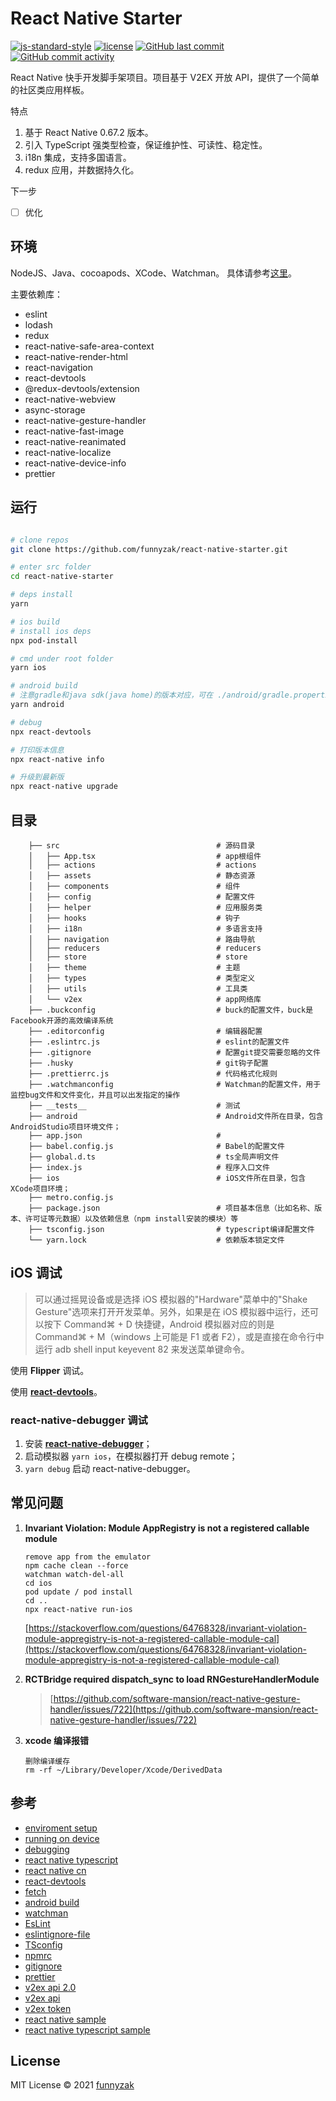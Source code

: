 # React Native Starter

[![js-standard-style](https://img.shields.io/badge/code_style-standard-brightgreen.svg)](https://github.com/feross/standard)
[![license][license-image]][repository-url]
[![GitHub last commit][last-commit-image]][repository-url]
[![GitHub commit activity][commit-activity-image]][repository-url]

[commit-activity-image]: https://img.shields.io/github/commit-activity/m/funnyzak/react-native-starter?style=flat-square
[last-commit-image]: https://img.shields.io/github/last-commit/funnyzak/react-native-starter?style=flat-square
[license-image]: https://img.shields.io/github/license/funnyzak/react-native-starter.svg?style=flat-square
[repository-url]: https://github.com/funnyzak/react-native-starter

React Native 快手开发脚手架项目。项目基于 V2EX 开放 API，提供了一个简单的社区类应用样板。

特点

1. 基于 React Native 0.67.2 版本。
2. 引入 TypeScript 强类型检查，保证维护性、可读性、稳定性。
3. i18n 集成，支持多国语言。
4. redux 应用，并数据持久化。

下一步

- [ ] 优化

## 环境

NodeJS、Java、cocoapods、XCode、Watchman。 具体请参考[这里](https://reactnative.dev/docs/environment-setup)。

主要依赖库：

- eslint
- lodash
- redux
- react-native-safe-area-context
- react-native-render-html
- react-navigation
- react-devtools
- @redux-devtools/extension
- react-native-webview
- async-storage
- react-native-gesture-handler
- react-native-fast-image
- react-native-reanimated
- react-native-localize
- react-native-device-info
- prettier

## 运行

```bash

# clone repos
git clone https://github.com/funnyzak/react-native-starter.git

# enter src folder
cd react-native-starter

# deps install
yarn

# ios build
# install ios deps
npx pod-install

# cmd under root folder
yarn ios

# android build
# 注意gradle和java sdk(java home)的版本对应，可在 ./android/gradle.properties 设置 org.gradle.java.home
yarn android

# debug
npx react-devtools

# 打印版本信息
npx react-native info

# 升级到最新版
npx react-native upgrade

```

## 目录

```plain
    ├── src                                   # 源码目录
    │   ├── App.tsx                           # app根组件
    │   ├── actions                           # actions
    │   ├── assets                            # 静态资源
    │   ├── components                        # 组件
    │   ├── config                            # 配置文件
    │   ├── helper                            # 应用服务类
    │   ├── hooks                             # 钩子
    │   ├── i18n                              # 多语言支持
    │   ├── navigation                        # 路由导航
    │   ├── reducers                          # reducers
    │   ├── store                             # store
    │   ├── theme                             # 主题
    │   ├── types                             # 类型定义
    │   ├── utils                             # 工具类
    │   └── v2ex                              # app网络库
    ├── .buckconfig                           # buck的配置文件，buck是Facebook开源的高效编译系统
    ├── .editorconfig                         # 编辑器配置
    ├── .eslintrc.js                          # eslint的配置文件
    ├── .gitignore                            # 配置git提交需要忽略的文件
    ├── .husky                                # git钩子配置
    ├── .prettierrc.js                        # 代码格式化规则
    ├── .watchmanconfig                       # Watchman的配置文件，用于监控bug文件和文件变化，并且可以出发指定的操作
    ├── __tests__                             # 测试
    ├── android                               # Android文件所在目录，包含AndroidStudio项目环境文件；
    ├── app.json                              #
    ├── babel.config.js                       # Babel的配置文件
    ├── global.d.ts                           # ts全局声明文件
    ├── index.js                              # 程序入口文件
    ├── ios                                   # iOS文件所在目录，包含XCode项目环境；
    ├── metro.config.js
    ├── package.json                          # 项目基本信息（比如名称、版本、许可证等元数据）以及依赖信息（npm install安装的模块）等
    ├── tsconfig.json                         # typescript编译配置文件
    └── yarn.lock                             # 依赖版本锁定文件
```

## iOS 调试

> 可以通过摇晃设备或是选择 iOS 模拟器的"Hardware"菜单中的"Shake Gesture"选项来打开开发菜单。另外，如果是在 iOS 模拟器中运行，还可以按下 Command⌘ + D 快捷键，Android 模拟器对应的则是 Command⌘ + M（windows 上可能是 F1 或者 F2），或是直接在命令行中运行 adb shell input keyevent 82 来发送菜单键命令。

使用 **Flipper** 调试。

使用 **[react-devtools](https://www.npmjs.com/package/react-devtools)**。

### react-native-debugger 调试

1. 安装 **[react-native-debugger](https://github.com/jhen0409/react-native-debugger)**；
2. 启动模拟器 `yarn ios`，在模拟器打开 debug remote；
3. `yarn debug` 启动 react-native-debugger。

## 常见问题

1.  **Invariant Violation: Module AppRegistry is not a registered callable module**

        remove app from the emulator
        npm cache clean --force
        watchman watch-del-all
        cd ios
        pod update / pod install
        cd ..
        npx react-native run-ios

    [https://stackoverflow.com/questions/64768328/invariant-violation-module-appregistry-is-not-a-registered-callable-module-cal](https://stackoverflow.com/questions/64768328/invariant-violation-module-appregistry-is-not-a-registered-callable-module-cal)

2.  **RCTBridge required dispatch_sync to load RNGestureHandlerModule**

    > [https://github.com/software-mansion/react-native-gesture-handler/issues/722](https://github.com/software-mansion/react-native-gesture-handler/issues/722)

3.  **xcode 编译报错**

        删除编译缓存
        rm -rf ~/Library/Developer/Xcode/DerivedData

## 参考

- [enviroment setup](https://reactnative.dev/docs/environment-setup)
- [running on device](https://reactnative.dev/docs/running-on-device)
- [debugging](https://twitter.com/i/spaces/1YqJDqDpqzAxV)
- [react native typescript](https://reactnative.dev/docs/typescript)
- [react native cn](https://reactnative.cn/)
- [react-devtools](https://www.npmjs.com/package/react-devtools)
- [fetch](https://reactnative.cn/docs/network)
- [android build](https://reactnative.cn/docs/signed-apk-android)
- [watchman](https://facebook.github.io/watchman/docs/cli-options.html)
- [EsLint](https://eslint.org/docs/user-guide/configuring/)
- [eslintignore-file](https://eslint.org/docs/user-guide/configuring/ignoring-code#the-eslintignore-file)
- [TSconfig](https://www.typescriptlang.org/tsconfig/)
- [npmrc](https://docs.npmjs.com/cli/v7/configuring-npm/npmrc)
- [gitignore](https://git-scm.com/docs/gitignore)
- [prettier](https://prettier.io/docs/en/index.html)
- [v2ex api 2.0](https://v2ex.com/help/api)
- [v2ex api](https://www.v2ex.com/p/7v9TEc53)
- [v2ex token](https://www.v2ex.com/settings/tokens)
- [react native sample](https://github.com/facebook/react-native)
- [react native typescript sample](https://github.com/react-native-community/react-native-template-typescript)

## License

MIT License © 2021 [funnyzak](https://github.com/funnyzak)
